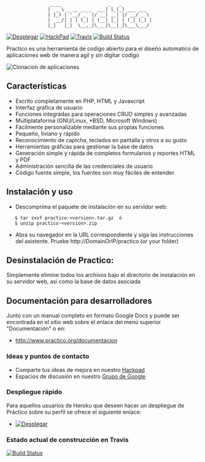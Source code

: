```
                ____                 _   _           
               |  _ \ _ __ __ _  ___| |_(_) ___ ___  
               | |_) | '__/ _` |/ __| __| |/ __/ _ \ 
               |  __/| | | (_| | (__| |_| | (_| (_) |
               |_|   |_|  \__,_|\___|\__|_|\___\___/ 
```                                      

[![Desplegar](http://www.practico.org/repositorioimagenes/heroku.png)](https://heroku.com/deploy?template=https://github.com/unix4you2/practico/tree/master)    [![HackPad](https://sites.google.com/site/practicodevel/repositorioimagenes/hackpad.png)](https://practico.hackpad.com/)  [![Travis](https://sites.google.com/site/practicodevel/repositorioimagenes/travis-logo.png)](https://travis-ci.org/unix4you2/practico) [![Build Status](https://travis-ci.org/unix4you2/practico.svg?branch=master)](https://travis-ci.org/unix4you2/practico)


Practico es una herramienta de codigo abierto para el diseño automatico de aplicaciones web de manera agil y sin digitar codigo

![Clonacion de aplicaciones](http://www.practico.org/_/rsrc/1367847811637/funcionalidades/SlideInicio3.png)

## Características

 - Escrito completamente en PHP, HTML y Javascript
 - Interfaz gráfica de usuario
 - Funciones integradas para operaciones CRUD simples y avanzadas
 - Multiplataforma (GNU/Linux, *BSD, Microsoft Windows)
 - Fácilmente personalizable mediante sus propias funciones
 - Pequeño, liviano y rápido
 - Reconocimiento de captcha, teclados en pantalla y otros a su gusto
 - Herramientas gráficas para gestionar la base de datos
 - Generación simple y rápida de completos formularios y reportes HTML y PDF
 - Administración sencilla de las credenciales de usuario
 - Código fuente simple, los fuentes son muy fáciles de entender.

## Instalación y uso

 * Descomprima el paquete de instalación en su servidor web:
```
   $ tar zxvf practico-<version>.tar.gz  ó
   $ unzip practico-<version>.zip
```
 * Abra su navegador en la URL correspondiente y siga las instrucciones
   del asistente.  Pruebe  http://DomainOrIP/practico (or your folder)

## Desinstalación de Practico:

  Simplemente elimine todos los archivos bajo el directorio de
  instalación en su servidor web, así como la base de datos asociada

## Documentación para desarrolladores
Junto con un manual completo en formato Google Docs y puede ser encontrada en el sitio web sobre el enlace del menú superior "Documentación" o en:

 * http://www.practico.org/documentacion

### Ideas y puntos de contacto

 * Comparte tus ideas de mejora en nuestro [Hackpad](https://practico.hackpad.com/)
 * Espacios de discusión en nuestro [Grupo de Google](https://groups.google.com/forum/#!forum/practicodev)

### Despliegue rápido

Para aquellos usuarios de Heroku que deseen hacer un despliegue de Práctico sobre su perfil se ofrece el siguiente enlace:

 * [![Desplegar](http://www.practico.org/repositorioimagenes/heroku.png)](https://heroku.com/deploy?template=https://github.com/unix4you2/practico/tree/master)


### Estado actual de construcción en Travis

[![Build Status](https://travis-ci.org/unix4you2/practico.svg?branch=master)](https://travis-ci.org/unix4you2/practico)
